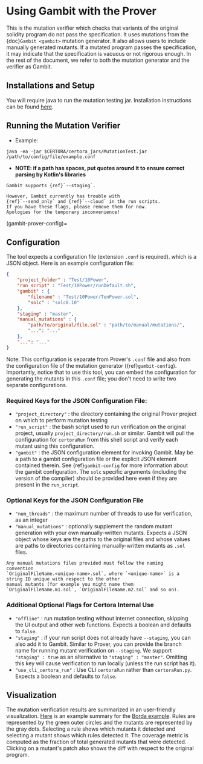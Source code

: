 # Using Gambit with the Prover

This is the mutation verifier which
 checks that variants of the original
 solidity program do not pass the specification.
It uses mutations from the {doc}`Gambit <gambit>`
  mutation generator.
It also allows users to include manually generated mutants.
If a mutated program passes the specification,
it may indicate that the specification is vacuous or not rigorous enough.
In the rest of the document,
  we refer to both the mutation generator and the verifier as Gambit.

## Installations and Setup

You will require java to run the mutation testing jar.
Installation instructions can be found [here](https://www.java.com/en/download/help/download_options.html).

## Running the Mutation Verifier

- Example:
```
java -ea -jar $CERTORA/certora_jars/MutationTest.jar /path/to/config/file/example.conf
```

- **NOTE: if a path has spaces, put quotes around it to ensure correct parsing by Kotlin's libraries**

```{note}
Gambit supports {ref}`--staging`.

However, Gambit currently has trouble with
{ref}`--send_only` and {ref}`--cloud` in the run scripts.
If you have these flags, please remove them for now.
Apologies for the temporary inconvenience!
```

(gambit-prover-config)=
## Configuration
The tool expects a configuration file (extension `.conf` is required).
which is a JSON object.
Here is an example configuration file:

```json
{
    "project_folder" : "Test/10Power",
    "run_script" : "Test/10Power/runDefault.sh",
    "gambit" : {
        "filename" : "Test/10Power/TenPower.sol",
        "solc" : "solc8.10"
    },
    "staging" : "master",
    "manual_mutations" : {
        "path/to/original/file.sol" : "path/to/manual/mutations/",
        "...": "..."
    },
    "...": "..."
}
```

Note: This configuration is separate from Prover's `.conf` file and also from the
  configuration file of the mutation generator ({ref}`gambit-config`).
Importantly, notice that to use this tool, you can embed the configuration
for generating the mutants in this `.conf` file; you don't need to write
  two separate configurations.

### Required Keys for the JSON Configuration File:
- `"project_directory"` : the directory containing the original Prover project on which to perform mutation testing
- `"run_script"` : the bash script used to run verification on the original project, usually `project_directory/run.sh` or similar.
  Gambit will pull the configuration for `certoraRun` from this shell script and verify each mutant using this configuration.
- `"gambit"` : the JSON configuration element for invoking Gambit. May be a path to a gambit configuration file
or the explicit JSON element contained therein.  See {ref}`gambit-config` for more information about the gambit configuration.
The `solc` specific arguments (including the version of the compiler) should be provided here
  even if they are present in the `run_script`.

### Optional Keys for the JSON Configuration File
- `"num_threads"` : the maximum number of threads to use for verification, as an integer
- `"manual_mutations"` : optionally supplement the random mutant generation with your own manually-written mutants.
Expects a JSON object whose keys are the paths to the original files and whose values are paths to directories containing
manually-written mutants as `.sol` files.

```{note}
Any manual mutations files provided must follow the naming
convention  
`OriginalFileName.<unique-name>.sol`, where `<unique-name>` is a string ID unique with respect to the other
manual mutants (for example you might name them `OriginalFileName.m1.sol`, `OriginalFileName.m2.sol` and so on).
```

### Additional Optional Flags for Certora Internal Use
- `"offline"` : run mutation testing without internet connection, skipping the UI output and other web functions.
Expects a boolean and defaults to `false`.
- `"staging"` : if your run script does not already have `--staging`, you can also add it to Gambit.
  Similar to Prover, you can provide the
  branch name for running mutant verification on `--staging`.
We support `"staging" : true` as an alternative to `"staging" : "master"`.
Omitting this key will cause verification to run locally
  (unless the run script has it).
- `"use_cli_certora_run"` : Use CLI `certoraRun` rather than `certoraRun.py`. Expects a boolean and defaults to `false`.


## Visualization

The mutation verification results are
  summarized in an user-friendly visualization.
[Here](https://mutation-testing-beta.certora.com/reports/mutation?id=c7c659d7-d500-46f2-acf1-1392eee714b5&anonymousKey=f4b40ba6-2160-4993-9f50-02625b291cae) is an example summary
  for the [Borda example](https://demo.certora.com/?Borda).
Rules are represented by the green outer circles
  and the mutants are represented by the gray dots.
Selecting a rule shows which mutants it detected
  and selecting a mutant shows which rules detected it.
The coverage metric is computed as the fraction
  of total generated mutants that were detected.
Clicking on a mutant's patch also shows the
  diff with respect to the original program.

